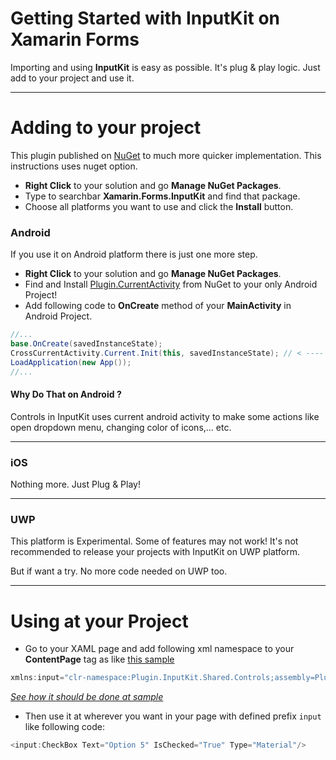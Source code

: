 # Getting Started with InputKit on Xamarin Forms
Importing and using **InputKit** is easy as possible. It's plug & play logic. Just add to your project and use it.

<hr />

# Adding to your project
This plugin published on [NuGet](https://www.nuget.org/) to much more quicker implementation.  This instructions uses nuget option.

- **Right Click** to your solution and go **Manage NuGet Packages**.
- Type to searchbar **Xamarin.Forms.InputKit** and find that package.
- Choose all platforms you want to use and click the **Install** button.

### Android
If you use it on Android platform there is just one more step.

- **Right Click** to your solution and go **Manage NuGet Packages**.
- Find and Install [Plugin.CurrentActivity](https://github.com/jamesmontemagno/CurrentActivityPlugin) from NuGet to your only Android Project!
- Add following code to **OnCreate** method of your **MainActivity** in Android Project.
```csharp
//...
base.OnCreate(savedInstanceState);
CrossCurrentActivity.Current.Init(this, savedInstanceState); // < ---- Add here
LoadApplication(new App());
//...
```

#### Why Do That on Android ?
Controls in InputKit uses current android activity to make some actions like open dropdown menu, changing color of icons,... etc. 

<hr />

### iOS
Nothing more. Just Plug & Play!

<hr />

### UWP
This platform is Experimental. Some of features may not work! 
It's not recommended to release your projects with InputKit on UWP platform.

But if want a try. No more code needed on UWP too.

<hr>

# Using at your Project
 - Go to your XAML page and add  following xml namespace to your **ContentPage** tag as like [this sample](https://github.com/enisn/Xamarin.Forms.InputKit/blob/f9aba6b7ce104c1466b521a59830d69956e5cc54/Sample.InputKit/Sample.InputKit/MainPage.xaml#L5)
```csharp
xmlns:input="clr-namespace:Plugin.InputKit.Shared.Controls;assembly=Plugin.InputKit"
```
*[See how it should be done at sample](https://github.com/enisn/Xamarin.Forms.InputKit/blob/f9aba6b7ce104c1466b521a59830d69956e5cc54/Sample.InputKit/Sample.InputKit/MainPage.xaml#L5)*

- Then use it at wherever you want in your page with defined prefix `input` like following code:
```csharp
<input:CheckBox Text="Option 5" IsChecked="True" Type="Material"/>
```